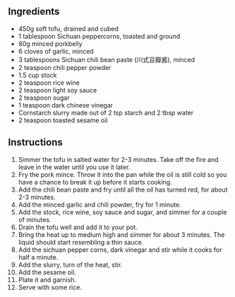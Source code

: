 ## Ingredients
* 450g soft tofu, drained and cubed
* 1 tablespoon Sichuan peppercorns, toasted and ground
* 80g minced porkbelly
* 6 cloves of garlic, minced
* 3 tablespoons Sichuan chili bean paste (川式豆瓣酱), minced
* 2 teaspoon chili pepper powder
* 1.5 cup stock
* 2 teaspoon rice wine
* 2 teaspoon light soy sauce
* 2 teaspoon sugar
* 1 teaspoon dark chinese vinegar
* Cornstarch slurry made out of 2 tsp starch and 2 tbsp water
* 2 teaspoon toasted sesame oil

## Instructions
1. Simmer the tofu in salted water for 2-3 minutes. Take off the fire and leave in the water until you use it later.
2. Fry the pork mince. Throw it into the pan while the oil is still cold so you have a chance to break it up before it starts cooking.
3. Add the chili bean paste and fry until all the oil has turned red, for about 2-3 minutes.
4. Add the minced garlic and chili powder, fry for 1 minute.
5. Add the stock, rice wine, soy sauce and sugar, and simmer for a couple of minutes.
6. Drain the tofu well and add it to your pot.
7. Bring the heat up to medium high and simmer for about 3 minutes. The liquid should start resembling a thin sauce.
8. Add the sichuan pepper corns, dark vinegar and stir while it cooks for half a minute.
9. Add the slurry, turn of the heat, stir.
10. Add the sesame oil.
11. Plate it and garnish.
12. Serve with some rice.
